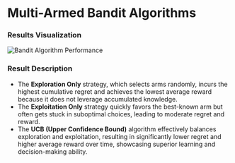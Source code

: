 # Multi-Armed Bandit Algorithms

### Results Visualization

![Bandit Algorithm Performance](.\Lec2\Assignement\src\mab_comparison.png)

### Result Description

- The **Exploration Only** strategy, which selects arms randomly, incurs the highest cumulative regret and achieves the lowest average reward because it does not leverage accumulated knowledge.
- The **Exploitation Only** strategy quickly favors the best-known arm but often gets stuck in suboptimal choices, leading to moderate regret and reward.
- The **UCB (Upper Confidence Bound)** algorithm effectively balances exploration and exploitation, resulting in significantly lower regret and higher average reward over time, showcasing superior learning and decision-making ability.
